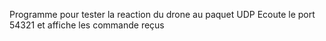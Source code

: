 Programme pour tester la reaction du drone au paquet UDP
Ecoute le port 54321 et affiche les commande reçus
